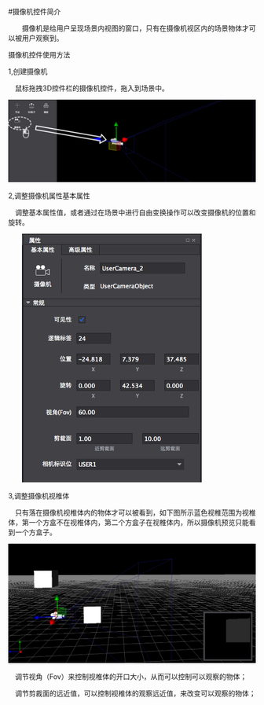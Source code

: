 #摄像机控件简介

&emsp;&emsp;摄像机是给用户呈现场景内视图的窗口，只有在摄像机视区内的场景物体才可以被用户观察到。

摄像机控件使用方法

1,创建摄像机

&emsp;鼠标拖拽3D控件栏的摄像机控件，拖入到场景中。

![image](res/image0001.png)
 
2,调整摄像机属性基本属性

&emsp;调整基本属性值，或者通过在场景中进行自由变换操作可以改变摄像机的位置和旋转。

&emsp;&emsp;![image](res/image0002.png)
 
3,调整摄像机视椎体

&emsp;只有落在摄像机视椎体内的物体才可以被看到，如下图所示蓝色视椎范围为视椎体，第一个方盒不在视椎体内，第二个方盒子在视椎体内，所以摄像机预览只能看到一个方盒子。

![image](res/image0003.png)

&emsp;调节视角（Fov）来控制视椎体的开口大小，从而可以控制可以观察的物体；

&emsp;调节剪裁面的远近值，可以控制视椎体的观察远近值，来改变可以观察的物体；


